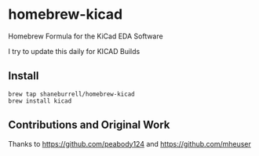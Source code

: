 # homebrew-kicad

Homebrew Formula for the KiCad EDA Software

I try to update this daily for KICAD Builds

## Install

    brew tap shaneburrell/homebrew-kicad
    brew install kicad

## Contributions and Original Work

Thanks to https://github.com/peabody124 and https://github.com/mheuser


